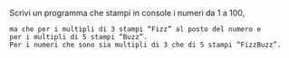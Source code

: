  Scrivi un programma che stampi in console i numeri da 1 a 100, 

    ma che per i multipli di 3 stampi “Fizz” al posto del numero e
    per i multipli di 5 stampi “Buzz”.
    Per i numeri che sono sia multipli di 3 che di 5 stampi “FizzBuzz”.